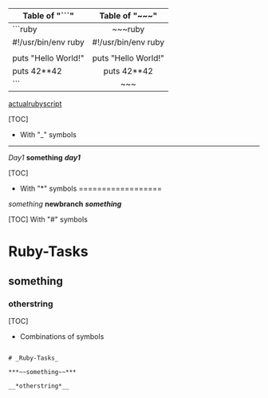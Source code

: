 | Table of  "```"   | Table of "~~~"	| 
| ------------------|:-----------------:|
| ```ruby           | ~~~ruby           |
|#!/usr/bin/env ruby|#!/usr/bin/env ruby|
|                   |					|
|puts "Hello World!"|puts "Hello World!"|
|puts 42**42        |puts 42**42 		|
|```                |~~~ 				|



[actualrubyscript](codewars2.rb)

[TOC]
* With "_" symbols
------------------

_Day1_
__something__
___day1___

[TOC]
- With "*" symbols
==================

*something*
**newbranch**
***something***

[TOC]
With "#" symbols

# Ruby-Tasks
## something
### otherstring

[TOC]
+ Combinations of symbols
~~~~~~~~~~~~~~~~~~~~~~~~~

# _Ruby-Tasks_

***~~something~~***

__*otherstring*__
